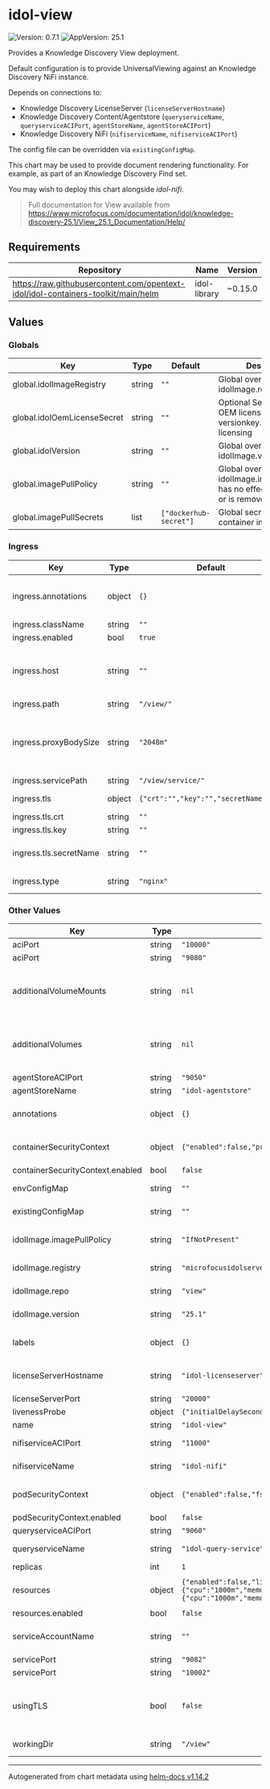 # idol-view

![Version: 0.7.1](https://img.shields.io/badge/Version-0.7.1-informational?style=flat-square) ![AppVersion: 25.1](https://img.shields.io/badge/AppVersion-25.1-informational?style=flat-square)

Provides a Knowledge Discovery View deployment.

Default configuration is to provide UniversalViewing against an Knowledge Discovery NiFi instance.

Depends on connections to:

- Knowledge Discovery LicenseServer (`licenseServerHostname`)
- Knowledge Discovery Content/Agentstore (`queryserviceName`, `queryserviceACIPort`, `agentStoreName`, `agentStoreACIPort`)
- Knowledge Discovery NiFi (`nifiserviceName`, `nifiserviceACIPort`)

The config file can be overridden via `existingConfigMap`.

This chart may be used to provide document rendering functionality. For example,
as part of an Knowledge Discovery Find set.

You may wish to deploy this chart alongside _idol-nifi_.

> Full documentation for View available from <https://www.microfocus.com/documentation/idol/knowledge-discovery-25.1/View_25.1_Documentation/Help/>

## Requirements

| Repository | Name | Version |
|------------|------|---------|
| https://raw.githubusercontent.com/opentext-idol/idol-containers-toolkit/main/helm | idol-library | ~0.15.0 |

## Values

### Globals

| Key | Type | Default | Description |
|-----|------|---------|-------------|
| global.idolImageRegistry | string | `""` | Global override value for idolImage.registry |
| global.idolOemLicenseSecret | string | `""` | Optional Secret containing OEM licensekey.dat and versionkey.dat files for licensing |
| global.idolVersion | string | `""` | Global override value for idolImage.version |
| global.imagePullPolicy | string | `""` | Global override value for idolImage.imagePullPolicy, has no effect if it is empty or is removed |
| global.imagePullSecrets | list | `["dockerhub-secret"]` | Global secrets used to pull container images |

### Ingress

| Key | Type | Default | Description |
|-----|------|---------|-------------|
| ingress.annotations | object | `{}` | Ingress controller specific annotations Some annotations are added automatically based on ingress.type and other values, but can  be overridden/augmented here e.g. https://kubernetes.github.io/ingress-nginx/user-guide/nginx-configuration/annotations |
| ingress.className | string | `""` | Optional parameter to override the default ingress class |
| ingress.enabled | bool | `true` | Create ingress resource |
| ingress.host | string | `""` | Optional host (see https://kubernetes.io/docs/concepts/services-networking/ingress/#ingress-rules). For an OpenShift environment this is required (see https://docs.openshift.com/container-platform/4.11/networking/routes/route-configuration.html#nw-ingress-creating-a-route-via-an-ingress_route-configuration) |
| ingress.path | string | `"/view/"` | Ingress controller path for ACI connections. |
| ingress.proxyBodySize | string | `"2048m"` | Maximum allowed size of the client request body, defining the maximum size of requests that can be made to IDOL components within the installation, e.g. the amount of data sent in DREADDDATA index commands. The value should be an nginx "size" value. See http://nginx.org/en/docs/http/ngx_http_core_module.html#client_max_body_size for the documentation of the corresponding nginx configuration parameter. |
| ingress.servicePath | string | `"/view/service/"` | Ingress controller path for service connections. |
| ingress.tls | object | `{"crt":"","key":"","secretName":""}` | Whether ingress uses TLS. You must set an ingress host to use this.  See https://kubernetes.io/docs/concepts/services-networking/ingress/#tls  |
| ingress.tls.crt | string | `""` | Certificate data value to generate tls Secret (should be base64 encoded) |
| ingress.tls.key | string | `""` | Private key data value to generate tls Secret (should be base64 encoded) |
| ingress.tls.secretName | string | `""` | The name of the secret for ingress TLS. Leave empty if not using TLS.  If specified then either this secret must already exist, or crt and key values must be provided and secret will be created..  |
| ingress.type | string | `"nginx"` | Ingress controller type to setup for. Valid values are nginx or haproxy (used by OpenShift) |

### Other Values

| Key | Type | Default | Description |
|-----|------|---------|-------------|
| aciPort | string | `"10000"` | port service will serve ACI connections on |
| aciPort | string | `"9080"` | port service will serve ACI connections on |
| additionalVolumeMounts | string | `nil` | Additional PodSpec VolumeMount(s) (see <https://kubernetes.io/docs/reference/kubernetes-api/workload-resources/pod-v1/#volumes-1>) Can be dict of (name, VolumeMount), or list of (VolumeMount). dict form allows for merging definitions from multiple values files. |
| additionalVolumes | string | `nil` | Additional PodSpec Volume(s) (see <https://kubernetes.io/docs/reference/kubernetes-api/workload-resources/pod-v1/#volumes>) Can be dict of (name, Volume), or list of (Volume). dict form allows for merging definitions from multiple values files. |
| agentStoreACIPort | string | `"9050"` | Default configuration for [Viewing]::IdolPort |
| agentStoreName | string | `"idol-agentstore"` | Default configuration for [Viewing]::IdolHost |
| annotations | object | `{}` | Additional annotations applied to deployment/statefulset (https://kubernetes.io/docs/concepts/overview/working-with-objects/annotations/) |
| containerSecurityContext | object | `{"enabled":false,"privileged":false,"runAsNonRoot":true}` | Optional SecurityContext for container (see https://kubernetes.io/docs/reference/generated/kubernetes-api/v1.29/#securitycontext-v1-core) |
| containerSecurityContext.enabled | bool | `false` | enable SecurityContext for container. Setting to false omits. |
| envConfigMap | string | `""` | Optional configMap name holding extra environnment variables for container |
| existingConfigMap | string | `""` | if specified, mounted at /etc/config/idol and expected to provide view.cfg |
| idolImage.imagePullPolicy | string | `"IfNotPresent"` | used to determine whether to pull the specified image (see https://kubernetes.io/docs/concepts/containers/images/#image-pull-policy) |
| idolImage.registry | string | `"microfocusidolserver"` | used to construct container image name: {idolImage.registry}/{idolImage.repo}:{idolImage.version} |
| idolImage.repo | string | `"view"` | used to construct container image name: {idolImage.registry}/{idolImage.repo}:{idolImage.version} |
| idolImage.version | string | `"25.1"` | used to construct container image name: {idolImage.registry}/{idolImage.repo}:{idolImage.version} |
| labels | object | `{}` | Additional labels applied to all objects (https://kubernetes.io/docs/concepts/overview/working-with-objects/labels/) |
| licenseServerHostname | string | `"idol-licenseserver"` | maps to [License] LicenseServerHost in the IDOL cfg files Should point to a resolvable IDOL LicenseServer (or Kubernetes service abstraction - see the idol-licenseserver chart) |
| licenseServerPort | string | `"20000"` | the ACI port of the IDOL LicenseServer (or abstraction) |
| livenessProbe | object | `{"initialDelaySeconds":30}` | container livenessProbe settings |
| name | string | `"idol-view"` | used to name deployment, service, ingress |
| nifiserviceACIPort | string | `"11000"` | Optional default configuration for [Viewing]::DistributedConnectorPort |
| nifiserviceName | string | `"idol-nifi"` | Optional default configuration for [Viewing]::DistributedConnectorHost |
| podSecurityContext | object | `{"enabled":false,"fsGroup":0,"runAsGroup":0,"runAsUser":1000}` | Optional PodSecurityContext (see https://kubernetes.io/docs/reference/generated/kubernetes-api/v1.29/#podsecuritycontext-v1-core) |
| podSecurityContext.enabled | bool | `false` | enable PodSecurityContext. Setting to false omits. |
| queryserviceACIPort | string | `"9060"` | Default configuration for [UniversalViewing]::DocumentStorePort |
| queryserviceName | string | `"idol-query-service"` | Default configuration for [UniversalViewing]::DocumentStoreHost |
| replicas | int | `1` | number of replica pods for this container (defaults to 1) |
| resources | object | `{"enabled":false,"limits":{"cpu":"1000m","memory":"1Gi"},"requests":{"cpu":"1000m","memory":"1Gi"}}` | Optional resources for container (see https://kubernetes.io/docs/concepts/configuration/manage-resources-containers) |
| resources.enabled | bool | `false` | enable resources for container. Setting to false omits. |
| serviceAccountName | string | `""` | Optional serviceAccountName for the pods (https://kubernetes.io/docs/tasks/configure-pod-container/configure-service-account) |
| servicePort | string | `"9082"` | port service will serve service connections on |
| servicePort | string | `"10002"` | port service will serve service connections on |
| usingTLS | bool | `false` | whether aci/service/index ports are configured to use TLS (https). If configuring for TLS, then consider setting IDOL_SSL_COMPONENT_CERT_PATH and IDOL_SSL_COMPONENT_KEY_PATH in envConfigMap to provide required TLS certificates |
| workingDir | string | `"/view"` | Expected working directory for the container. Should only need to change this for a heavily customized image. |

----------------------------------------------
Autogenerated from chart metadata using [helm-docs v1.14.2](https://github.com/norwoodj/helm-docs/releases/v1.14.2)